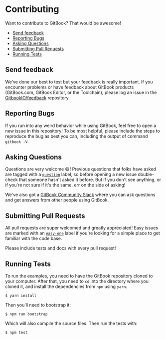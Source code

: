 # Contributing

Want to contribute to GitBook? That would be awesome!

* [Send feedback](contributing.md#send-feedback)
* [Reporting Bugs](contributing.md#reporting-bugs)
* [Asking Questions](contributing.md#asking-questions)
* [Submitting Pull Requests](contributing.md#submitting-pull-requests)
* [Running Tests](contributing.md#running-tests)

## Send feedback

We’ve done our best to test but your feedback is really important. If you encounter problems or have feedback about GitBook products \(GitBook.com, GitBook Editor, or the Toolchain\), please log an issue in the [GitbookIO/feedback](https://github.com/GitbookIO/feedback/issues) repository.

## Reporting Bugs

If you run into any weird behavior while using GitBook, feel free to open a new issue in this repository! To be most helpful, please include the steps to reproduce the bug as best you can, including the output of command `gitbook -V`.

## Asking Questions

Questions are very welcome :smile:! Previous questions that folks have asked are tagged with a [`question`](https://github.com/GitBookIO/gitbook/issues?q=is%3Aissue+is%3Aclosed+label%3Aquestion) label, so before opening a new issue double-check that someone hasn't asked it before. But if you don't see anything, or if you're not sure if it's the same, err on the side of asking!

We've also got a [GitBook Community Slack](https://slack.gitbook.com/) where you can ask questions and get answers from other people using GitBook.

## Submitting Pull Requests

All pull requests are super welcomed and greatly appreciated! Easy issues are marked with an [`easy-one`](https://github.com/GitBookIO/gitbook/issues?q=is%3Aopen+is%3Aissue+label%3Aeasy-one) label if you're looking for a simple place to get familiar with the code base.

Please include tests and docs with every pull request!

## Running Tests

To run the examples, you need to have the GitBook repository cloned to your computer. After that, you need to `cd` into the directory where you cloned it, and install the dependencies from `npm` using `yarn`.

```text
$ yarn install
```

Then you'll need to bootstrap it:

```text
$ npm run bootstrap
```

Which will also compile the source files. Then run the tests with:

```text
$ npm test
```

